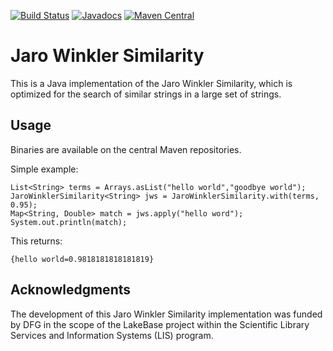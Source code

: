 [![Build Status](https://travis-ci.org/fusion-jena/JaroWinklerSimilarity.svg?branch=master)](https://travis-ci.org/fusion-jena/JaroWinklerSimilarity)
[![Javadocs](https://javadoc.io/badge/de.uni_jena.cs.fusion/similarity.jarowinkler.svg)](https://javadoc.io/doc/de.uni_jena.cs.fusion/similarity.jarowinkler)
[![Maven Central](https://maven-badges.herokuapp.com/maven-central/de.uni_jena.cs.fusion/similarity.jarowinkler/badge.svg)](https://maven-badges.herokuapp.com/maven-central/de.uni_jena.cs.fusion/similarity.jarowinkler/)

# Jaro Winkler Similarity

This is a Java implementation of the Jaro Winkler Similarity, which is optimized for the search of similar strings in a large set of strings.

## Usage

Binaries are available on the central Maven repositories.

Simple example:

```
List<String> terms = Arrays.asList("hello world","goodbye world");
JaroWinklerSimilarity<String> jws = JaroWinklerSimilarity.with(terms, 0.95);
Map<String, Double> match = jws.apply("hello word");
System.out.println(match);
```

This returns:

```
{hello world=0.9818181818181819}
```

## Acknowledgments
The development of this Jaro Winkler Similarity implementation was funded by DFG in the scope of the LakeBase project within the Scientific Library Services and Information Systems (LIS) program.